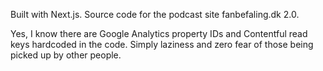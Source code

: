 Built with Next.js. Source code for the podcast site fanbefaling.dk 2.0.

Yes, I know there are Google Analytics property IDs and Contentful read keys hardcoded in the code. Simply laziness and zero fear of those being picked up by other people.
